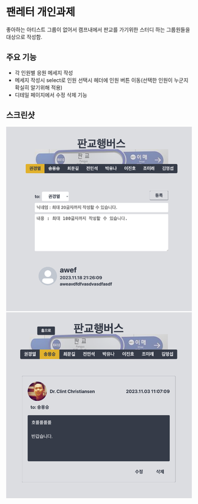 # 팬레터 개인과제

좋아하는 아티스트 그룹이 없어서 캠프내에서 판교를 가기위한 스터디 하는 그룹원들을 대상으로 작성함.

## 주요 기능

- 각 인원별 응원 메세지 작성
- 메세지 작성시 select로 인원 선택시 헤더에 인원 버튼 이동(선택한 인원이 누군지 확실히 알기위해 적용)
- 디테일 페이지에서 수정 삭제 기능

## 스크린샷

![Alt text](<Screen Shot 2023-11-20 at 10.58.26 AM.png>)
![Alt text](<Screen Shot 2023-11-20 at 10.58.32 AM.png>)
